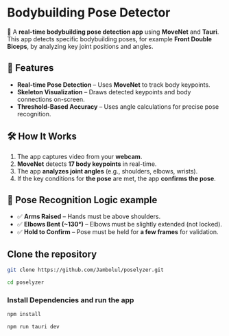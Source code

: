 # **Bodybuilding Pose Detector**

🚀 A **real-time bodybuilding pose detection app** using **MoveNet** and **Tauri**. This app detects specific bodybuilding poses, for example **Front Double Biceps**, by analyzing key joint positions and angles.

## **📌 Features**

- **Real-time Pose Detection** – Uses **MoveNet** to track body keypoints.
- **Skeleton Visualization** – Draws detected keypoints and body connections on-screen.
- **Threshold-Based Accuracy** – Uses angle calculations for precise pose recognition.

## **🛠️ How It Works**

1. The app captures video from your **webcam**.
2. **MoveNet** detects **17 body keypoints** in real-time.
3. The app **analyzes joint angles** (e.g., shoulders, elbows, wrists).
4. If the key conditions for **the pose** are met, the app **confirms the pose**.

## **🎯 Pose Recognition Logic example**

- ✅ **Arms Raised** – Hands must be above shoulders.
- ✅ **Elbows Bent (~130°)** – Elbows must be slightly extended (not locked).
- ✅ **Hold to Confirm** – Pose must be held for **a few frames** for validation.

## **Clone the repository**

```sh
git clone https://github.com/Jambolul/poselyzer.git

cd poselyzer
```

### **Install Dependencies and run the app**

```sh
npm install

npm run tauri dev
```
